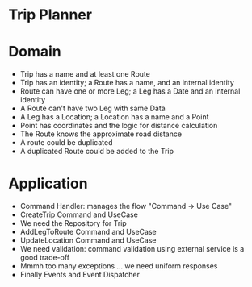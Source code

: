 Trip Planner
========================

Domain
========================

- Trip has a name and at least one Route
- Trip has an identity; a Route has a name, and an internal identity
- Route can have one or more Leg; a Leg has a Date and an internal identity
- A Route can't have two Leg with same Data
- A Leg has a Location; a Location has a name and a Point
- Point has coordinates and the logic for distance calculation
- The Route knows the approximate road distance
- A route could be duplicated
- A duplicated Route could be added to the Trip

Application
========================

- Command Handler: manages the flow "Command -> Use Case"
- CreateTrip Command and UseCase
- We need the Repository for Trip
- AddLegToRoute Command and UseCase
- UpdateLocation Command and UseCase
- We need validation: command validation using external service is a good trade-off
- Mmmh too many exceptions ... we need uniform responses
- Finally Events and Event Dispatcher